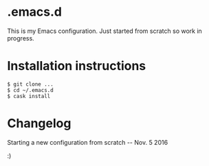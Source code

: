 # .emacs.d

This is my Emacs configuration.
Just started from scratch so work in progress.

# Installation instructions

```
$ git clone ...
$ cd ~/.emacs.d
$ cask install
```

# Changelog

Starting a new configuration from scratch
-- Nov. 5 2016


:)
